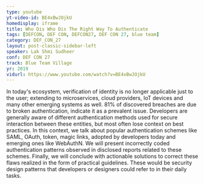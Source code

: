 ```yaml
---
type: youtube
yt-video-id: BE4xBwJOjkU
homedisplay: iframe
title: Who Dis Who Dis The Right Way To Authenticate
tags: [DEFCON, DEF CON, DEFCON27, DEF CON 27, blue team]
category: DEF_CON_27
layout: post-classic-sidebar-left
speaker: Lak Shmi Sudheer
conf: DEF CON 27
track: Blue Team Village
yr: 2019
vidurl: https://www.youtube.com/watch?v=BE4xBwJOjkU
---
```

In today's ecosystem, verification of identity is no longer applicable just to the user; extending to microservices, cloud providers, IoT devices and many other emerging systems as well. 81% of discovered breaches are due to broken authentication, indicate it as a prevalent issue. Developers are generally aware of different authentication methods used for secure interaction between these entities, but most often lose context on best practices. In this context, we talk about popular authentication schemes like SAML, OAuth, token, magic links, adopted by developers today and emerging ones like WebAuthN. We will present incorrectly coded authentication patterns observed in disclosed reports related to these schemes. Finally, we will conclude with actionable solutions to correct these flaws realized in the form of practical guidelines. These would be security design patterns that developers or designers could refer to in their daily tasks.